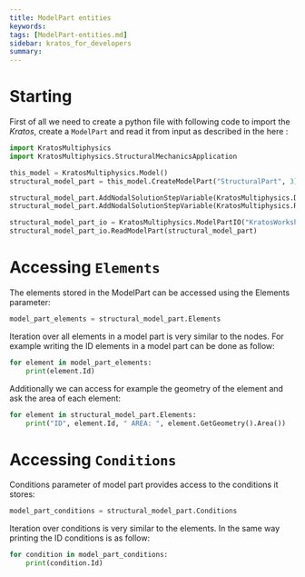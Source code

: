 ```yaml
---
title: ModelPart entities
keywords: 
tags: [ModelPart-entities.md]
sidebar: kratos_for_developers
summary: 
---
```


# Starting
First of all we need to create a python file with following code to import the *Kratos*, create a `ModelPart` and read it from input as described in the here :

```python
import KratosMultiphysics
import KratosMultiphysics.StructuralMechanicsApplication

this_model = KratosMultiphysics.Model()
structural_model_part = this_model.CreateModelPart("StructuralPart", 3)

structural_model_part.AddNodalSolutionStepVariable(KratosMultiphysics.DISPLACEMENT)
structural_model_part.AddNodalSolutionStepVariable(KratosMultiphysics.REACTION)

structural_model_part_io = KratosMultiphysics.ModelPartIO("KratosWorkshop2019_high_rise_building_CSM")
structural_model_part_io.ReadModelPart(structural_model_part)
```

# Accessing `Elements`
The elements stored in the ModelPart can be accessed using the Elements parameter:

```python
model_part_elements = structural_model_part.Elements
```
 
Iteration over all elements in a model part is very similar to the nodes. For example writing the ID elements in a model part can be done as follow:

```python
for element in model_part_elements:
    print(element.Id)
```

Additionally we can access for example the geometry of the element and ask the area of each element:

```python
for element in structural_model_part.Elements:
    print("ID", element.Id, " AREA: ", element.GetGeometry().Area())
```

# Accessing `Conditions`
Conditions parameter of model part provides access to the conditions it stores:

```python
model_part_conditions = structural_model_part.Conditions
```

Iteration over conditions is very similar to the elements. In the same way printing the ID conditions is as follow:

```python
for condition in model_part_conditions:
    print(condition.Id)
```